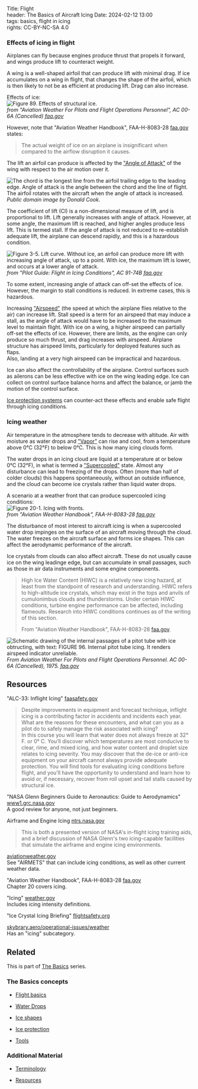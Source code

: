 Title: Flight    
header: The Basics of Aircraft Icing
Date: 2024-02-12 13:00  
tags: basics, flight in icing  
rights: CC-BY-NC-SA 4.0

### Effects of icing in flight  

Airplanes can fly because engines produce thrust that propels it forward, 
and wings produce lift to counteract weight. 

A wing is a well-shaped airfoil that can produce lift with minimal drag. 
If ice accumulates on a wing in flight, that changes the shape of the airfoil, 
which is then likely to not be as efficient at producing lift. 
Drag can also increase. 

Effects of ice:  
![Figure 89. Effects of structural ice.](/images%2Fac00-6a%2Fstructural%20ice.png)  
_from "Aviation Weather For Pilots and Flight Operations Personnel", AC 00-6A (Cancelled) [faa.gov](https://www.faa.gov/regulations_policies/advisory_circulars/index.cfm/go/document.information/documentID/22268)_  

However, note that "Aviation Weather Handbook", FAA-H-8083-28 [faa.gov](https://www.faa.gov/regulationspolicies/handbooksmanuals/aviation/faa-h-8083-28-aviation-weather-handbook) states:  

>The actual weight of ice on an airplane is insignificant
when compared to the airflow disruption it causes.

The lift an airfoil can produce is affected by the ["Angle of Attack"]({filename}Nomenclature.md#angle-of-attack) of the wing with respect to the air motion over it. 

<a name="angle-of-attack-and-chord"></a> 
![The chord is the longest line from the airfoil trailing edge to the leading edge. 
Angle of attack is the angle between the chord and the line of flight. 
The airfoil rotates with the aircraft when the angle of attack is increased.](/images%2Fbasics%2Fangle-of-attack.png)  
_Public domain image by Donald Cook._  

The coefficient of lift (Cl) is a non-dimensional measure of lift, and is proportional to lift. 
Lift generally increases with angle of attack. 
However, at some angle, the maximum lift is reached, 
and higher angles produce less lift. 
This is termed stall. 
If the angle of attack is not reduced to re-establish adequate lift, 
the airplane can descend rapidly, and this is a hazardous condition. 

![Figure 3-5. Lift curve. Without ice, an airfoil can produce more lift with increasing angle of attack, up to a point. 
With ice, the maximum lift is lower, and occurs at a lower angle of attack.](/images%2FAC-91-74B%2FFigure%203-5.png)  
_from "Pilot Guide: Flight in Icing Conditions", AC 91-74B [faa.gov](https://www.faa.gov/documentLibrary/media/Advisory_Circular/AC_91-74B.pdf)_  

To some extent, increasing angle of attack can off-set the effects of ice. 
However, the margin to stall conditions is reduced. 
In extreme cases, this is hazardous.

Increasing ["Airspeed"]({filename}Nomenclature.md#airspeed) 
(the speed at which the airplane flies relative to the air) can increase lift. 
Stall speed is a term for an airspeed that may induce a stall, 
as the angle of attack would have to be increased to the maximum level to maintain flight. 
With ice on a wing, a higher airspeed can partially off-set the effects of ice. 
However, there are limits, as the engine can only produce so much thrust, 
and drag increases with airspeed. 
Airplane structure has airspeed limits, particularly for deployed features such as flaps.  
Also, landing at a very high airspeed can be impractical and hazardous. 

Ice can also affect the controllability of the airplane. 
Control surfaces such as ailerons can be less effective with ice on the wing leading edge. 
Ice can collect on control surface balance horns and affect the balance, 
or jamb the motion of the control surface. 

[Ice protection systems]({filename}basics_ice_protection.md) can counter-act these effects and enable 
safe flight through icing conditions.  

### Icing weather  

Air temperature in the atmosphere tends to decrease with altitude. 
Air with moisture as water drops and ["Vapor"]({filename}Nomenclature.md#vapor) can rise and cool, 
from a temperature above 0°C (32°F) to below 0°C. 
This is how many icing clouds form. 

The water drops in an icing cloud are liquid at a temperature at or below 0°C (32°F), 
in what is termed a ["Supercooled"]({filename}Nomenclature.md#supercooled) state. 
Almost any disturbance can lead to freezing of the drops. 
Often (more than half of colder clouds) this happens 
spontaneously, without an outside influence, and the cloud 
can become ice crystals rather than liquid water drops. 

A scenario at a weather front that can produce supercooled icing conditions:  
![Figure 20-1. Icing with fronts.](/images%2FFAA-H-8083-28%2FFigure%2020-1.png)  
_from "Aviation Weather Handbook", FAA-H-8083-28 [faa.gov](https://www.faa.gov/regulationspolicies/handbooksmanuals/aviation/faa-h-8083-28-aviation-weather-handbook)_  
 
The disturbance of most interest to aircraft icing is when a supercooled 
water drop impinges on the surface of an aircraft moving through the cloud. 
The water freezes on the aircraft surface and forms ice shapes. 
This can affect the aerodynamic performance of the aircraft.  

Ice crystals from clouds can also affect aircraft. These do not usually cause ice on the wing leadinge edge, 
but can accumulate in small passages, such as those in air data instruments and some engine components.  

>High Ice Water Content (HIWC) is a relatively new icing hazard, at least from the standpoint of research
and understanding. HIWC refers to high-altitude ice crystals, which may exist in the tops and anvils of
cumulonimbus clouds and thunderstorms. Under certain HIWC conditions, turbine engine performance can
be affected, including flameouts. Research into HIWC conditions continues as of the writing of this section.  
>  
> From "Aviation Weather Handbook", FAA-H-8083-28 [faa.gov](https://www.faa.gov/regulationspolicies/handbooksmanuals/aviation/faa-h-8083-28-aviation-weather-handbook).  

![Schematic drawing of the internal passages of a pitot tube with ice obtructing, with text: FIGURE 96.
 Internal pitot tube icing. It renders airspeed indicator unreliable.](/images/ac00-6a/pitot%20icing.png)  
_From Aviation Weather For Pilots and Flight Operations Personnel. AC 00-6A (Cancelled), 1975. [faa.gov](https://www.faa.gov/regulations_policies/advisory_circulars/index.cfm/go/document.information/documentID/22268)_  

## Resources  

"ALC-33: Inflight Icing" [faasafety.gov](https://www.faasafety.gov/gslac/ALC/course_content.aspx?enroll=true&cID=33)  
>Despite improvements in equipment and forecast technique, inflight icing is a contributing factor in accidents and incidents each year.  What are the reasons for these encounters, and what can you as a pilot do to safely manage the risk associated with icing?  
>In this course you will learn that water does not always freeze at 32° F. or 0° C. You’ll discover which temperatures are most conducive to clear, rime, and mixed icing, and how water content and droplet size relates to icing severity. You may discover that the de-ice or anti-ice equipment on your aircraft cannot always provide adequate protection. You will find tools for evaluating icing conditions before flight, and you'll have the opportunity to understand and learn how to avoid or, if necessary, recover from roll upset and tail stalls caused by structural ice.  

"NASA Glenn Beginners Guide to Aeronautics: Guide to Aerodynamics" [www1.grc.nasa.gov](https://www1.grc.nasa.gov/beginners-guide-to-aeronautics/learn-about-aerodynamics/)  
A good review for anyone, not just beginners. 

Airframe and Engine Icing [ntrs.nasa.gov](https://ntrs.nasa.gov/citations/20190025413)    
> This is both a presented version of NASA's in-flight icing training aids, and a brief discussion of NASA Glenn's two icing-capable facilities that simulate the airframe and engine icing environments.  

[aviationweather.gov](https://aviationweather.gov/gfa/#gairmet)  
See "AIRMETS" that can include icing conditions, as well as other current weather data.  

"Aviation Weather Handbook", FAA-H-8083-28 [faa.gov](https://www.faa.gov/regulationspolicies/handbooksmanuals/aviation/faa-h-8083-28-aviation-weather-handbook)  
Chapter 20 covers icing.  

"Icing" [weather.gov](https://www.weather.gov/source/zhu/ZHU_Training_Page/icing_stuff/icing/icing.htm)  
Includes icing intensity definitions. 

"Ice Crystal Icing Briefing" [flightsafety.org](https://flightsafety.org/wp-content/uploads/2018/11/Bravin-ICI_FSF_Bravin_20181023.pdf)  

[skybrary.aero/operational-issues/weather](https://skybrary.aero/operational-issues/weather)  
Has an "icing" subcategory.  

## Related  

This is part of [The Basics]({filename}basics.md) series.  

### The Basics concepts  

- [Flight basics]({filename}flight_basics.md)  

- [Water Drops]({filename}water_drops.md)  

- [Ice shapes]({filename}ice_shapes.md)  

- [Ice protection]({filename}basics_ice_protection.md)  

- [Tools]({filename}tools.md)  

### Additional Material  

- [Terminology]({filename}Nomenclature.md)

- [Resources]({filename}resources.md)  



